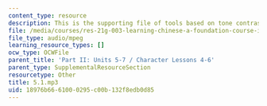 ```yaml
---
content_type: resource
description: This is the supporting file of tools based on tone contrasts.
file: /media/courses/res-21g-003-learning-chinese-a-foundation-course-in-mandarin-spring-2011/18976b6661000295c00b132f8edb0d85_5.1.mp3
file_type: audio/mpeg
learning_resource_types: []
ocw_type: OCWFile
parent_title: 'Part II: Units 5-7 / Character Lessons 4-6'
parent_type: SupplementalResourceSection
resourcetype: Other
title: 5.1.mp3
uid: 18976b66-6100-0295-c00b-132f8edb0d85
---
```


